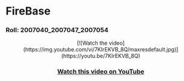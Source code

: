 # FireBase
<h3>Roll: 2007040_2007047_2007054</h3>

<div align="center">
    [![Watch the video](https://img.youtube.com/vi/7KIrEKVB_8Q/maxresdefault.jpg)](https://youtu.be/7KIrEKVB_8Q)

### [Watch this video on YouTube](https://youtu.be/7KIrEKVB_8Q)
</div>